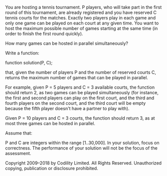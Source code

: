 You are hosting a tennis tournament. P players, who will take part in the first round of this tournament, are already registered and you have reserved C tennis courts for the matches. Exactly two players play in each game and only one game can be played on each court at any given time. You want to host the maximum possible number of games starting at the same time (in order to finish the first round quickly).

How many games can be hosted in parallel simultaneously?

Write a function:

function solution(P, C);

that, given the number of players P and the number of reserved courts C, returns the maximum number of games that can be played in parallel.

For example, given P = 5 players and C = 3 available courts, the function should return 2, as two games can be played simultaneously (for instance, the first and second players can play on the first court, and the third and fourth players on the second court, and the third court will be empty because the fifth player doesn't have a partner to play with).

Given P = 10 players and C = 3 courts, the function should return 3, as at most three games can be hosted in parallel.

Assume that:

P and C are integers within the range [1..30,000].
In your solution, focus on correctness. The performance of your solution will not be the focus of the assessment.

Copyright 2009–2018 by Codility Limited. All Rights Reserved. Unauthorized copying, publication or disclosure prohibited.